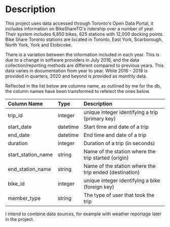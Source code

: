 # Description
This project uses data accessed through Toronto's Open Data Portal, it includes information 
on BikeShareTO's ridership over a number of year. Their system includes 6,850 bikes, 
625 stations with 12,000 docking points. Bike Share Toronto stations are located
in Toronto, East York, Scarborough, North York, York and Etobicoke.

There is a variation between the information included in each year. This is due 
to a change in software providers in July 2016, and the data collection/reporting methods 
are different compared to previous years. This data varies in documentation from year
to year. While 2016 - 2019 is provided in quarters, 2020 and beyond is provided as monthly data. 

Reflected in the list below are columns name, as outlined by me for the db, the column names 
have been transformed to refelect the ones below.
 
| Column Name | Type | Description |
|:------------|:-----|:-------------------------|
| trip_id| integer| unique integer identifying a trip (primary key)|
| start_date| datetime| Start time and date of a trip|
| end_date| datetime|	End time and date of a trip|
| duration| integer|	Duration of a trip (in seconds)|
| start_station_name| string| Name of the station where the trip started (origin)|
| end_station_name| string| Name of the station where the trip ended (destination)|
| bike_id| integer| unique integer	identifying a bike (foreign key)|
| member_type| string| The type of user that took the trip|

I intend to combine data sources, for example with weather reportage later in the project.